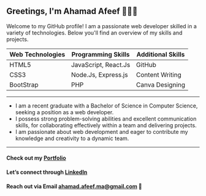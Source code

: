 ## Greetings, I'm Ahamad Afeef 🧔🏻‍♂️
Welcome to my GitHub profile! I am a passionate web developer skilled in a variety of technologies. Below you'll find an overview of my skills and projects.

| Web Technologies | Programming Skills | Additional Skills |
|----------------- |------------------- |------------------ |
|HTML5             |JavaScript, React.Js|GitHub             |
|CSS3              |Node.Js, Express.js |Content Writing    |
|BootStrap         |PHP                 |Canva Designing    |
---
- I am a recent graduate with a Bachelor of Science in Computer Science, seeking a position as a web developer.
- I possess strong problem-solving abilities and excellent communication skills, for collaborating effectively within a team and delivering projects.
- I am passionate about web development and eager to contribute my knowledge and creativity to a dynamic team.
---
####  Check out my [Portfolio](https://www.linkedin.com/in/ahamad-afeef/)
####  Let’s connect through [LinkedIn](https://www.linkedin.com/in/ahamad-afeef/)
####  Reach out via Email ahamad.afeef.ma@gmail.com 📧
